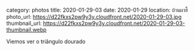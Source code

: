 category: photos 
title: 2020-01-29-03
date: 2020-01-29
location: บ้านผาฮี้
photo_url: https://d22fkxs2pw9y3y.cloudfront.net/2020-01-29-03.jpg
thumbnail_url: https://d22fkxs2pw9y3y.cloudfront.net/2020-01-29-03-thumbnail.webp

Viemos ver o triângulo dourado 
